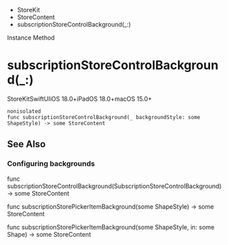 

- StoreKit
- StoreContent
-  subscriptionStoreControlBackground(\_:) 

Instance Method

# subscriptionStoreControlBackground(\_:)

StoreKitSwiftUIiOS 18.0+iPadOS 18.0+macOS 15.0+

``` source
nonisolated
func subscriptionStoreControlBackground(_ backgroundStyle: some ShapeStyle) -> some StoreContent
```

## See Also

### Configuring backgrounds

func subscriptionStoreControlBackground(SubscriptionStoreControlBackground) -> some StoreContent

func subscriptionStorePickerItemBackground(some ShapeStyle) -> some StoreContent

func subscriptionStorePickerItemBackground(some ShapeStyle, in: some Shape) -> some StoreContent

